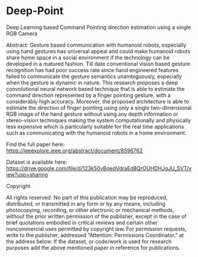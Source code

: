 # Deep-Point
Deep Learning based Command Pointing direction estimation using a single RGB Camera

Abstract:
Gesture based communication with humanoid robots, especially using hand gestures has universal appeal and could make humanoid robots share home space in a social environment if the technology can be developed in a matured fashion. Till date conventional vision based gesture recognition has had poor success rate since hand engineered features failed to communicate the gesture semantics unambiguously, especially when the gesture is dynamic in nature. This research proposes a deep convolutional neural network based technique that is able to estimate the command direction represented by a finger pointing gesture, with a considerably high accuracy. Moreover, the proposed architecture is able to estimate the direction of finger pointing using only a single two-dimensional RGB image of the hand gesture without using any depth information or stereo-vision techniques making the system computationally and physically less expensive which is particularly suitable for the real time applications such as communicating with the humanoid robots in a home environment.

Find the full paper here: 
https://ieeexplore.ieee.org/abstract/document/8596762

Dataset is available here: 
https://drive.google.com/file/d/123k50vBqedVdraEd8QrOUHDHJgJU_SVT/view?usp=sharing

Copyright

All rights reserved. No part of this publication may be reproduced, distributed, or transmitted in any form or by any means, including photocopying, recording, or other electronic or mechanical methods, without the prior written permission of the publisher, except in the case of brief quotations embodied in critical reviews and certain other noncommercial uses permitted by copyright law. For permission requests, write to the publisher, addressed “Attention: Permissions Coordinator,” at the address below.
If the dataset, or code/work is used for research purposes add the above mentioned paper in reference for publications.


